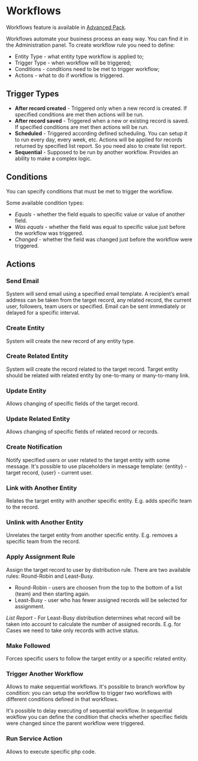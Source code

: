 # Workflows

Workflows feature is available in [Advanced Pack](https://www.espocrm.com/extensions/advanced-pack/).

Workflows automate your business process an easy way. You can find it in the Administration panel. To create workflow rule you need to define:

* Entity Type - what entity type workflow is applied to;
* Trigger Type - when workflow will be triggered;
* Conditions - conditions need to be met to trigger workflow;
* Actions - what to do if workflow is triggered.


## Trigger Types

* **After record created** - Triggered only when a new record is created. If specified conditions are met then actions will be run.
* **After record saved** - Triggered when a new or existing record is saved. If specified conditions are met then actions will be run.
* **Scheduled** - Triggered according defined scheduling. You can setup it to run every day, every week, etc. Actions will be applied for records returned by specified list report. So you need also to create list report.
* **Sequential** - Supposed to be run by another workflow. Provides an ability to make a complex logic.


## Conditions

You can specify conditions that must be met to trigger the workflow.

Some available condition types:

* _Equals_ - whether the field equals to specific value or value of another field.
* _Was equals_ - whether the field was equal to specific value just before the workflow was triggered.
* _Changed_ - whether the field was changed just before the workflow were triggered.


## Actions

### Send Email

System will send email using a specified email template. A recipient’s email address can be taken from the target record, any related record, the current user, followers, team users or specified. Email can be sent immediately or delayed for a specific interval.

### Create Entity

System will create the new record of any entity type.

### Create Related Entity

System will create the record related to the target record. Target entity should be related with related entity by one-to-many or many-to-many link.

### Update Entity

Allows changing of specific fields of the target record.

### Update Related Entity

Allows changing of specific fields of related record or records.

### Create Notification

Notify specified users or user related to the target entity with some message. It's possible to use placeholders in message template: {entity} - target record, {user} - current user.

### Link with Another Entity

Relates the target entity with another specific entity. E.g. adds specific team to the record.

### Unlink with Another Entity

Unrelates the target entity from another specific entity. E.g. removes a specific team from the record.

### Apply Assignment Rule

Assign the target record to user by distribution rule. There are two available rules: Round-Robin and Least-Busy.

* Round-Robin - users are choosen from the top to the bottom of a list (team) and then starting again.
* Least-Busy - user who has fewer assigned records will be selected for assignment.

_List Report_ - For Least-Busy distribution determines what record will be taken into account to calculate the number of assigned records. E.g. for Cases we need to take only records with active status.

### Make Followed

Forces specific users to follow the target entity or a specific related entity.

### Trigger Another Workflow

Allows to make sequential workflows. It's possible to branch workflow by condition: you can setup the workflow to trigger two workflows with different conditions defined in that workflows.

It's possible to delay executing of sequential workflow. In sequential wokflow you can define the condition that checks whether specifiec fields were changed since the parent workflow were triggered.

### Run Service Action

Allows to execute specific php code.
